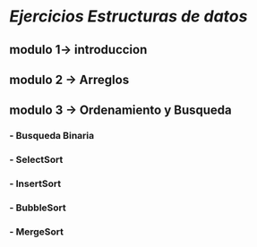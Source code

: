 # *Ejercicios Estructuras de datos*
## modulo 1-> introduccion 
## modulo 2 -> Arreglos
## modulo 3 -> Ordenamiento y Busqueda
### - Busqueda Binaria
### - SelectSort
### - InsertSort
### - BubbleSort
### - MergeSort
